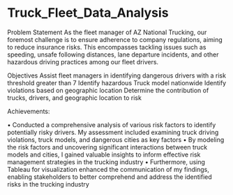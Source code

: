 # Truck_Fleet_Data_Analysis

Problem Statement As the fleet manager of AZ National Trucking, our foremost challenge is to ensure adherence to company regulations, aiming to reduce insurance risks. This encompasses tackling issues such as speeding, unsafe following distances, lane departure incidents, and other hazardous driving practices among our fleet drivers.

Objectives Assist fleet managers in identifying dangerous drivers with a risk threshold greater than 7 Identify hazardous Truck model nationwide Identify violations based on geographic location Determine the contribution of trucks, drivers, and geographic location to risk

Achievements:

• Conducted a comprehensive analysis of various risk factors to identify potentially risky drivers. My assessment included examining truck driving violations, truck models, and dangerous cities as key factors
• By modeling the risk factors and uncovering significant interactions between truck models and cities, I gained valuable insights to inform effective risk management strategies in the trucking industry
• Furthermore, using Tableau for visualization enhanced the communication of my findings, enabling stakeholders to better comprehend and address the identified risks in the trucking industry
